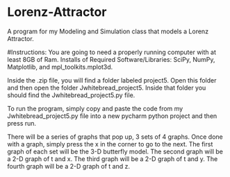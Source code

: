 # Lorenz-Attractor
A program for my Modeling and Simulation class that models a Lorenz Attractor.

#Instructions:
You are going to need a properly running computer with at least 8GB of Ram. 
Installs of Required Software/Libraries: SciPy, NumPy, Matplotlib, and mpl_toolkits.mplot3d.

Inside the .zip file, you will find a folder labeled project5. Open this folder and then open the folder Jwhitebread_project5.
Inside that folder you should find the Jwhitebread_project5.py file.

To run the program, simply copy and paste the code from my Jwhitebread_project5.py file into a new pycharm python project and then press run. 

There will be a series of graphs that pop up, 3 sets of 4 graphs. Once done with a graph, simply press the x in the corner to go to the next.
The first graph of each set will be the 3-D butterfly model.
The second graph will be a 2-D graph of t and x.
The third graph will be a 2-D graph of t and y.
The fourth graph will be a 2-D graph of t and z.
